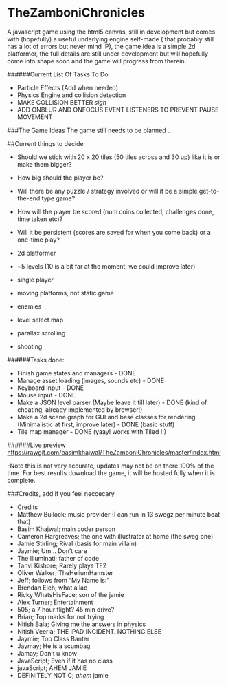 # TheZamboniChronicles
A javascript game using the html5 canvas, still in development but comes with (hopefully) a useful underlying engine self-made ( that probably still has a lot of errors but never mind :P), the game idea is a simple 2d platformer, the full details are still under development but will hopefully come into shape soon and the game will progress from therein. 

######Current List Of Tasks To Do:
- Particle Effects (Add when needed)
- Physics Engine and collision detection
- MAKE COLLISION BETTER *sigh*
- ADD ONBLUR AND ONFOCUS EVENT LISTENERS TO PREVENT PAUSE MOVEMENT

###The Game Ideas
The game still needs to be planned ..

##Current things to decide
- Should we stick with 20 x 20 tiles (50 tiles across and 30 up) like it is or make them bigger?
- How big should the player be?
- Will there be any puzzle / strategy involved or will it be a simple get-to-the-end type game?
- How will the player be scored (num coins collected, challenges done, time taken etc)?
- Will it be persistent (scores are saved for when you come back) or a one-time play?

- 2d platformer
- ~5 levels (10 is a bit far at the moment, we could improve later)
- single player
- moving platforms, not static game
- enemies
- level select map
- parallax scrolling
- shooting

######Tasks done:
- Finish game states and managers - DONE
- Manage asset loading (images, sounds etc) - DONE
- Keyboard Input - DONE
- Mouse input - DONE
- Make a JSON level parser (Maybe leave it till later) - DONE (kind of cheating, already implemented by browser!)
- Make a 2d scene graph for GUI and base classes for rendering (Minimalistic at first, improve later) - DONE (basic stuff)
- Tile map manager - DONE (yaay! works with Tiled !!)


######Live preview
https://rawgit.com/basimkhajwal/TheZamboniChronicles/master/index.html

-Note this is not very accurate, updates may not be on there 100% of the time. For best results download the game, it will be hosted fully when it is complete.

###Credits, add if you feel neccecary
- Credits
- Matthew Bullock; music provider (I can run in 13 swegz per minute beat that)
- Basim Khajwal; main coder person 
- Cameron Hargreaves; the one with illustrator at home (the sweg one)
- Jamie Stirling; Rival (basis for main villain) 
- Jaymie; Um… Don’t care
- The Illuminati; father of code
- Tanvi Kishore; Rarely plays TF2
- Oliver Walker; TheHeliumHamster
- Jeff; follows from “My Name is:”
- Brendan Eich; what a lad
- Ricky WhatsHisFace; son of the jamie
- Alex Turner; Entertainment
- 505; a 7 hour flight? 45 min drive?
- Brian; Top marks for not trying
- Nitish Bala; Giving me the answers in physics
- Nitish Veerla; THE IPAD INCIDENT. NOTHING ELSE
- Jaymie; Top Class Banter
- Jaymay; He is a scumbag
- Jamay; Don’t u know
- JavaScript; Even if it has no class
- javaScript; AHEM JAMIE
- DEFINITELY NOT C; *ahem* jamie
